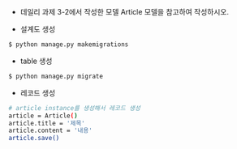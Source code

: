 - 데일리 과제 3-2에서 작성한 모델 Article 모델을 참고하여 작성하시오.

- 설계도 생성
```bash
$ python manage.py makemigrations
```

- table 생성
```bash
$ python manage.py migrate
```

- 레코드 생성
```bash
# article instance를 생성해서 레코드 생성
article = Article()
article.title = '제목'
article.content = '내용'
article.save()
```